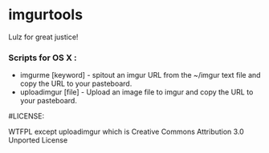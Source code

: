 imgurtools
==========

Lulz for great justice!

### Scripts for OS X :

* imgurme [keyword] - spitout an imgur URL from the ~/imgur text file and copy the URL to your pasteboard.
* uploadimgur [file] - Upload an image file to imgur and copy the URL to your pasteboard.


#LICENSE: 

WTFPL except uploadimgur which is Creative Commons Attribution 3.0 Unported License

